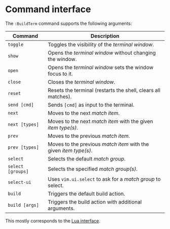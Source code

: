 # Command interface

The `:BuildTerm` command supports the following arguments:

| Command           | Description |
| ----------------- | ----------- |
| `toggle`          | Toggles the visibility of the _terminal window_. |
| `show`            | Opens the _terminal window_ without changing the window. |
| `open`            | Opens the _terminal window_ sets the window focus to it. |
| `close`           | Closes the _terminal window_. |
| `reset`           | Resets the terminal (restarts the shell, clears all matches). |
| `send [cmd]`      | Sends `[cmd]` as input to the terminal. |
| `next`            | Moves to the next _match item_. |
| `next [types]`    | Moves to the next _match item_ with the given _item type(s)_. |
| `prev`            | Moves to the previous _match item_. |
| `prev [types]`    | Moves to the previous _match item_ with the given _item type(s)_. |
| `select`          | Selects the default _match group_. |
| `select [groups]` | Selects the specified _match group(s)_. |
| `select-ui`       | Uses `vim.ui.select` to ask for a _match group_ to select. |
| `build`           | Triggers the default build action. |
| `build [args]`    | Triggers the build action with additional arguments. |

This mostly corresponds to the [Lua interface](./lua.md).

